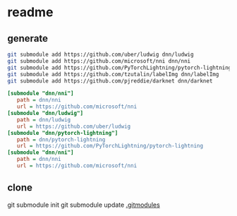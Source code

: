 # readme

## generate
``` bash
git submodule add https://github.com/uber/ludwig dnn/ludwig
git submodule add https://github.com/microsoft/nni dnn/nni
git submodule add https://github.com/PyTorchLightning/pytorch-lightning dnn/pytorch-lightning
git submodule add https://github.com/tzutalin/labelImg dnn/labelImg
git submodule add https://github.com/pjreddie/darknet dnn/darknet
```


 ``` ini
[submodule "dnn/nni"]
	path = dnn/nni
	url = https://github.com/microsoft/nni
[submodule "dnn/ludwig"]
	path = dnn/ludwig
	url = https://github.com/uber/ludwig
[submodule "dnn/pytorch-lightning"]
	path = dnn/pytorch-lightning
	url = https://github.com/PyTorchLightning/pytorch-lightning
[submodule "dnn/nni"]
	path = dnn/nni
	url = https://github.com/microsoft/nni
 ```
## clone
git submodule init
git submodule update  [.gitmodules](.gitmodules) 